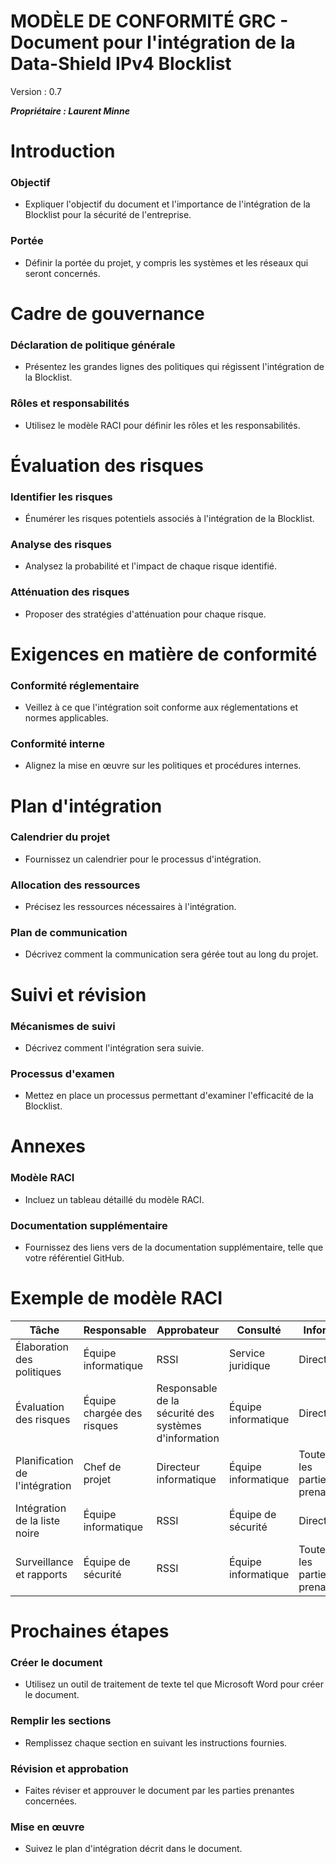 # MODÈLE DE CONFORMITÉ GRC - Document pour l'intégration de la Data-Shield IPv4 Blocklist
Version : 0.7

***Propriétaire : Laurent Minne***

# Introduction

### Objectif
- Expliquer l'objectif du document et l'importance de l'intégration de la Blocklist pour la sécurité de l'entreprise.

### Portée
- Définir la portée du projet, y compris les systèmes et les réseaux qui seront concernés.

# Cadre de gouvernance

### Déclaration de politique générale
- Présentez les grandes lignes des politiques qui régissent l'intégration de la Blocklist.

### Rôles et responsabilités
- Utilisez le modèle RACI pour définir les rôles et les responsabilités.

# Évaluation des risques

### Identifier les risques
- Énumérer les risques potentiels associés à l'intégration de la Blocklist.

### Analyse des risques
- Analysez la probabilité et l'impact de chaque risque identifié.

### Atténuation des risques
- Proposer des stratégies d'atténuation pour chaque risque.

# Exigences en matière de conformité

### Conformité réglementaire
- Veillez à ce que l'intégration soit conforme aux réglementations et normes applicables.

### Conformité interne
- Alignez la mise en œuvre sur les politiques et procédures internes.

# Plan d'intégration

### Calendrier du projet
- Fournissez un calendrier pour le processus d'intégration.

### Allocation des ressources
- Précisez les ressources nécessaires à l'intégration.

### Plan de communication
- Décrivez comment la communication sera gérée tout au long du projet.

# Suivi et révision

### Mécanismes de suivi
- Décrivez comment l'intégration sera suivie.

### Processus d'examen
- Mettez en place un processus permettant d'examiner l'efficacité de la Blocklist.

# Annexes

### Modèle RACI
- Incluez un tableau détaillé du modèle RACI.

### Documentation supplémentaire
- Fournissez des liens vers de la documentation supplémentaire, telle que votre référentiel GitHub.

# Exemple de modèle RACI

| **Tâche** | **Responsable** | **Approbateur** | **Consulté** | **Informé** |
|---|---|---|---|---|
| Élaboration des politiques | Équipe informatique | RSSI | Service juridique | Direction |
| Évaluation des risques | Équipe chargée des risques | Responsable de la sécurité des systèmes d'information | Équipe informatique | Direction |
| Planification de l'intégration | Chef de projet | Directeur informatique | Équipe informatique | Toutes les parties prenantes |
| Intégration de la liste noire | Équipe informatique | RSSI | Équipe de sécurité | Direction |
| Surveillance et rapports | Équipe de sécurité | RSSI | Équipe informatique | Toutes les parties prenantes |

# Prochaines étapes

### Créer le document
- Utilisez un outil de traitement de texte tel que Microsoft Word pour créer le document.

### Remplir les sections
- Remplissez chaque section en suivant les instructions fournies.

### Révision et approbation
- Faites réviser et approuver le document par les parties prenantes concernées.

### Mise en œuvre
- Suivez le plan d'intégration décrit dans le document.
